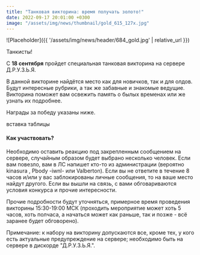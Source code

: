 ```yaml
---
title: "Танковая викторина: время получать золото!"
date: 2022-09-17 20:01:00 +0300
image: "/assets/img/news/thumbnail/gold_615_127x.jpg"
---
```

<p style="display: none">Отвечай на вопросы - получай золото!</p>

![Placeholder]({{ '/assets/img/news/header/684_gold.jpg' | relative_url }})

Танкисты!

С **18 сентября** пройдет специальная танковая викторина на сервере Д.Р.У.З.Ь.Я.

В данной викторине найдётся место как для новичков, так и для олдов. Будут интересные рубрики, а так же забавные и знакомые ведущие. Викторина поможет вам освежить память о былых временах или же узнать их подробнее.

Награды за победу указаны ниже.

вставка таблицы

#### Как участвовать?

Необходимо оставить реакцию под закрепленным сообщением на сервере, случайным образом будет выбрано несколько человек. Если вам повезло, вам в ЛС напишет кто-то из администрации (вероятно kinasura , Pbody -iwnl- или Valberton). Если вы не ответите в течение 8 часов и/или у вас заблокированы личные сообщения, то на ваше место найдут другого. Если вы вышли на связь, с вами обговариваются условия конкурса и прочие интересности.

Прочие подробности будут уточняться, примерное время проведения викторины 15:30-19:00 МСК (проходить мероприятие может хоть 5 часов, хоть полчаса, а начаться может как раньше, так и позже - всё заранее будет обговорено).

Примечание: к набору на викторину допускаются все, кроме тех, у кого есть актуальные предупреждение на сервере; необходимо быть на сервере в дискорде "Д.Р.У.З.Ь.Я.".